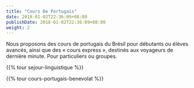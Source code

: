 ```yaml
---
title: "Cours De Portugais"
date: 2018-01-02T22:36:09+08:00
publishDate: 2018-01-02T22:36:09+08:00
weight: 2
---
```

Nous proposons des cours de portugais du Brésil pour débutants ou élèves avancés, ainsi que des « cours express », destinés aux voyageurs de dernière minute. Pour particuliers ou groupes.

{{% tour sejour-linguistique %}}

{{% tour cours-portugais-benevolat %}}
